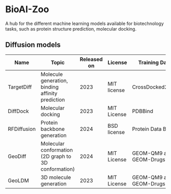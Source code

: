 # BioAI-Zoo
A hub for  the different machine learning models available for biotechnology tasks, such as protein structure prediction, molecular docking.

## Diffusion models 
| Name           | Topic              | Released on  | License        | Training Data       | Resources                                  |                             
|----------------|--------------------|--------------|----------------|---------------------|----------------------------------------|
|TargetDiff         | Molecule generation, binding affinity prediction | 2023         |  MIT license   | CrossDocked2020 | [paper](https://openreview.net/pdf?id=kJqXEPXMsE0) [github](https://github.com/guanjq/targetdiff) |  
| DiffDock           | Molecular docking |     2023     |     MIT License | PDBBind  | [paper](https://arxiv.org/abs/2210.01776) [talk](https://www.youtube.com/watch?v=_S-WbbyUUbo)  [github](https://github.com/gcorso/DiffDock) |
| RFDiffusion             | Protein backbone generation | 2024         | BSD license     | Protein Data Bank | [paper](https://www.nature.com/articles/s41586-023-06415-8) [talk](https://www.youtube.com/watch?v=wIHwHDt2NoI&t=1295s) [github](https://github.com/RosettaCommons/RFdiffusion)  | 
| GeoDiff             | Molecular conformation (2D graph to 3D conformation) | 2024         | MIT License    |  GEOM-QM9 and  GEOM-Drugs | [paper](https://arxiv.org/abs/2203.02923) [talk](https://youtube.com/watch?v=u57sCk4yZ_g) [github](https://github.com/MinkaiXu/GeoDiff)  | 
|  GeoLDM           | 3D molecule generation | 2023         | MIT License    |  GEOM-QM9 and  GEOM-Drugs | [paper](https://arxiv.org/abs/2305.01140)  [github](https://github.com/MinkaiXu/GeoLDM)  | 

